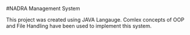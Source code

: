 #NADRA Management System

This project was created using JAVA Langauge. Comlex concepts of OOP and File Handling have been used to implement this system.
